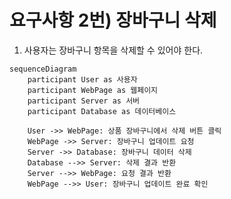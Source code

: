 # 요구사항 2번) 장바구니 삭제

1. 사용자는 장바구니 항목을 삭제할 수 있어야 한다.

```mermaid
sequenceDiagram
    participant User as 사용자
    participant WebPage as 웹페이지
    participant Server as 서버
    participant Database as 데이터베이스

    User ->> WebPage: 상품 장바구니에서 삭제 버튼 클릭
    WebPage ->> Server: 장바구니 업데이트 요청
    Server ->> Database: 장바구니 데이터 삭제
    Database -->> Server: 삭제 결과 반환
    Server -->> WebPage: 요청 결과 반환
    WebPage -->> User: 장바구니 업데이트 완료 확인
```